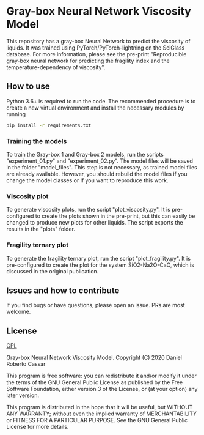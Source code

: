 # Gray-box Neural Network Viscosity Model
This repository has a gray-box Neural Network to predict the viscosity of liquids. It was trained using PyTorch/PyTorch-lightning on the SciGlass database. For more information, please see the pre-print "Reproducible gray-box neural network for predicting the fragility index and the temperature-dependency of viscosity".

## How to use
Python 3.6+ is required to run the code. The recommended procedure is to create a new virtual environment and install the necessary modules by running

``` sh
pip install -r requirements.txt
```

### Training the models
To train the Gray-box 1 and Gray-box 2 models, run the scripts "experiment_01.py" and "experiment_02.py". The model files will be saved in the folder "model_files". This step is not necessary, as trained model files are already available. However, you should rebuild the model files if you change the model classes or if you want to reproduce this work.

### Viscosity plot
To generate viscosity plots, run the script "plot_viscosity.py". It is pre-configured to create the plots shown in the pre-print, but this can easily be changed to produce new plots for other liquids. The script exports the results in the "plots" folder.

### Fragility ternary plot
To generate the fragility ternary plot, run the script "plot_fragility.py". It is pre-configured to create the plot for the system SiO2-Na2O-CaO, which is discussed in the original publication. 

## Issues and how to contribute
If you find bugs or have questions, please open an issue. PRs are most welcome.

## License
[GPL](LICENSE)

Gray-box Neural Network Viscosity Model. Copyright (C) 2020 Daniel Roberto Cassar

This program is free software: you can redistribute it and/or modify it under the terms of the GNU General Public License as published by the Free Software Foundation, either version 3 of the License, or (at your option) any later version.

This program is distributed in the hope that it will be useful, but WITHOUT ANY WARRANTY; without even the implied warranty of MERCHANTABILITY or FITNESS FOR A PARTICULAR PURPOSE.  See the GNU General Public License for more details.
